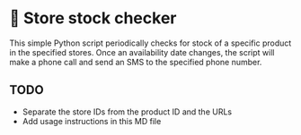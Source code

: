 #  Store stock checker
This simple Python script periodically checks for stock of a specific product
in the specified stores. Once an availability date changes, the script will
make a phone call and send an SMS to the specified phone number.

TODO
----------
- Separate the store IDs from the product ID and the URLs
- Add usage instructions in this MD file
